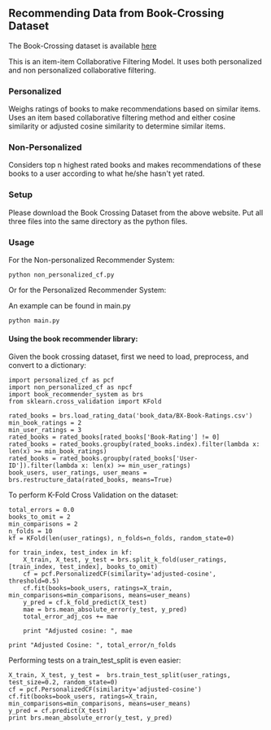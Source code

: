 ## Recommending Data from Book-Crossing Dataset

The Book-Crossing dataset is available [here](http://www2.informatik.uni-freiburg.de/~cziegler/BX/)

This is an item-item Collaborative Filtering Model. It uses both personalized and non personalized collaborative filtering.

### Personalized
Weighs ratings of books to make recommendations based on similar items. Uses an item based collaborative filtering method and either cosine similarity or adjusted cosine similarity to determine similar items.

### Non-Personalized
Considers top n highest rated books and makes recommendations of these books to a user according to what he/she hasn't yet rated.

### Setup

Please download the Book Crossing Dataset from the above website. Put all three files into the same directory as the python files. 

### Usage

For the Non-personalized Recommender System:

```python non_personalized_cf.py```

Or for the Personalized Recommender System:

An example can be found in main.py

```python main.py```

#### Using the book recommender library:

Given the book crossing dataset, first we need to load, preprocess, and convert to a dictionary:

```
import personalized_cf as pcf
import non_personalized_cf as npcf
import book_recommender_system as brs
from sklearn.cross_validation import KFold

rated_books = brs.load_rating_data('book_data/BX-Book-Ratings.csv')
min_book_ratings = 2
min_user_ratings = 3
rated_books = rated_books[rated_books['Book-Rating'] != 0]
rated_books = rated_books.groupby(rated_books.index).filter(lambda x: len(x) >= min_book_ratings)
rated_books = rated_books.groupby(rated_books['User-ID']).filter(lambda x: len(x) >= min_user_ratings)
book_users, user_ratings, user_means = brs.restructure_data(rated_books, means=True)
```

To perform K-Fold Cross Validation on the dataset:
```
total_errors = 0.0
books_to_omit = 2
min_comparisons = 2
n_folds = 10
kf = KFold(len(user_ratings), n_folds=n_folds, random_state=0)

for train_index, test_index in kf:
    X_train, X_test, y_test = brs.split_k_fold(user_ratings, [train_index, test_index], books_to_omit)
    cf = pcf.PersonalizedCF(similarity='adjusted-cosine', threshold=0.5)
    cf.fit(books=book_users, ratings=X_train, min_comparisons=min_comparisons, means=user_means)
    y_pred = cf.k_fold_predict(X_test)
    mae = brs.mean_absolute_error(y_test, y_pred)
    total_error_adj_cos += mae

    print "Adjusted cosine: ", mae

print "Adjusted Cosine: ", total_error/n_folds
```

Performing tests on a train_test_split is even easier:
```
X_train, X_test, y_test =  brs.train_test_split(user_ratings, test_size=0.2, random_state=0)
cf = pcf.PersonalizedCF(similarity='adjusted-cosine')
cf.fit(books=book_users, ratings=X_train, min_comparisons=min_comparisons, means=user_means)
y_pred = cf.predict(X_test)
print brs.mean_absolute_error(y_test, y_pred)
```
